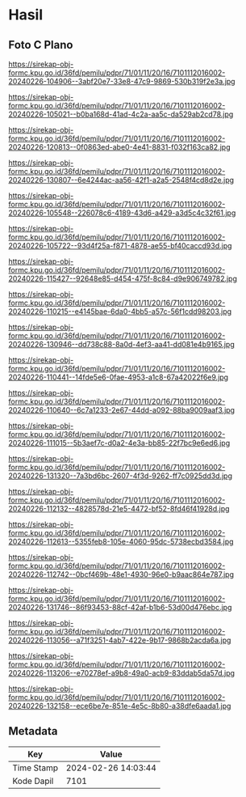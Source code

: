 # Hasil

## Foto C Plano

https://sirekap-obj-formc.kpu.go.id/36fd/pemilu/pdpr/71/01/11/20/16/7101112016002-20240226-104906--3abf20e7-33e8-47c9-9869-530b319f2e3a.jpg

https://sirekap-obj-formc.kpu.go.id/36fd/pemilu/pdpr/71/01/11/20/16/7101112016002-20240226-105021--b0ba168d-41ad-4c2a-aa5c-da529ab2cd78.jpg

https://sirekap-obj-formc.kpu.go.id/36fd/pemilu/pdpr/71/01/11/20/16/7101112016002-20240226-120813--0f0863ed-abe0-4e41-8831-f032f163ca82.jpg

https://sirekap-obj-formc.kpu.go.id/36fd/pemilu/pdpr/71/01/11/20/16/7101112016002-20240226-130807--6e4244ac-aa56-42f1-a2a5-2548f4cd8d2e.jpg

https://sirekap-obj-formc.kpu.go.id/36fd/pemilu/pdpr/71/01/11/20/16/7101112016002-20240226-105548--226078c6-4189-43d6-a429-a3d5c4c32f61.jpg

https://sirekap-obj-formc.kpu.go.id/36fd/pemilu/pdpr/71/01/11/20/16/7101112016002-20240226-105722--93d4f25a-f871-4878-ae55-bf40caccd93d.jpg

https://sirekap-obj-formc.kpu.go.id/36fd/pemilu/pdpr/71/01/11/20/16/7101112016002-20240226-115427--92648e85-d454-475f-8c84-d9e906749782.jpg

https://sirekap-obj-formc.kpu.go.id/36fd/pemilu/pdpr/71/01/11/20/16/7101112016002-20240226-110215--e4145bae-6da0-4bb5-a57c-56f1cdd98203.jpg

https://sirekap-obj-formc.kpu.go.id/36fd/pemilu/pdpr/71/01/11/20/16/7101112016002-20240226-130946--dd738c88-8a0d-4ef3-aa41-dd081e4b9165.jpg

https://sirekap-obj-formc.kpu.go.id/36fd/pemilu/pdpr/71/01/11/20/16/7101112016002-20240226-110441--14fde5e6-0fae-4953-a1c8-67a42022f6e9.jpg

https://sirekap-obj-formc.kpu.go.id/36fd/pemilu/pdpr/71/01/11/20/16/7101112016002-20240226-110640--6c7a1233-2e67-44dd-a092-88ba9009aaf3.jpg

https://sirekap-obj-formc.kpu.go.id/36fd/pemilu/pdpr/71/01/11/20/16/7101112016002-20240226-111015--5b3aef7c-d0a2-4e3a-bb85-22f7bc9e6ed6.jpg

https://sirekap-obj-formc.kpu.go.id/36fd/pemilu/pdpr/71/01/11/20/16/7101112016002-20240226-131320--7a3bd6bc-2607-4f3d-9262-ff7c0925dd3d.jpg

https://sirekap-obj-formc.kpu.go.id/36fd/pemilu/pdpr/71/01/11/20/16/7101112016002-20240226-112132--4828578d-21e5-4472-bf52-8fd46f41928d.jpg

https://sirekap-obj-formc.kpu.go.id/36fd/pemilu/pdpr/71/01/11/20/16/7101112016002-20240226-112613--5355feb8-105e-4060-95dc-5738ecbd3584.jpg

https://sirekap-obj-formc.kpu.go.id/36fd/pemilu/pdpr/71/01/11/20/16/7101112016002-20240226-112742--0bcf469b-48e1-4930-96e0-b9aac864e787.jpg

https://sirekap-obj-formc.kpu.go.id/36fd/pemilu/pdpr/71/01/11/20/16/7101112016002-20240226-131746--86f93453-88cf-42af-b1b6-53d00d476ebc.jpg

https://sirekap-obj-formc.kpu.go.id/36fd/pemilu/pdpr/71/01/11/20/16/7101112016002-20240226-113056--a71f3251-4ab7-422e-9b17-9868b2acda6a.jpg

https://sirekap-obj-formc.kpu.go.id/36fd/pemilu/pdpr/71/01/11/20/16/7101112016002-20240226-113206--e70278ef-a9b8-49a0-acb9-83ddab5da57d.jpg

https://sirekap-obj-formc.kpu.go.id/36fd/pemilu/pdpr/71/01/11/20/16/7101112016002-20240226-132158--ece6be7e-851e-4e5c-8b80-a38dfe6aada1.jpg


## Metadata

| Key        | Value               |
| ---------- | ------------------- |
| Time Stamp | 2024-02-26 14:03:44 |
| Kode Dapil | 7101                |



